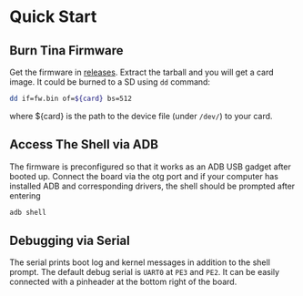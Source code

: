 # Quick Start
## Burn Tina Firmware
Get the firmware in [releases](https://github.com/SdtElectronics/Xassette-Asterisk/releases/tag/fw-v0.1-beta). Extract the tarball and you will get a card image. It could be burned to a SD using `dd` command:
```bash
dd if=fw.bin of=${card} bs=512
```
where ${card} is the path to the device file (under `/dev/`) to your card.

## Access The Shell via ADB
The firmware is preconfigured so that it works as an ADB USB gadget after booted up. Connect the board via the otg port and if your computer has installed ADB and corresponding drivers, the shell should be prompted after entering
```bash
adb shell
```

## Debugging via Serial
The serial prints boot log and kernel messages in addition to the shell prompt. The default debug serial is `UART0` at `PE3` and `PE2`. It can be easily connected with a pinheader at the bottom right of the board.